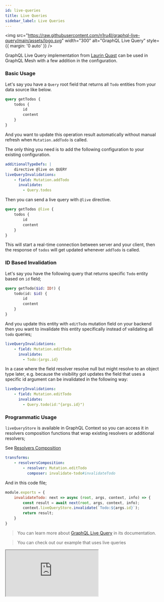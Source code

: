 ```yaml
---
id: live-queries
title: Live Queries
sidebar_label: Live Queries
---
```


<img src="https://raw.githubusercontent.com/n1ru4l/graphql-live-query/main/assets/logo.svg" width="300" alt="GraphQL Live Query" style={{ margin: '0 auto' }} />

GraphQL Live Query implementation from [Laurin Quast](https://github.com/n1ru4l) can be used in GraphQL Mesh with a few addition in the configuration.

### Basic Usage

Let's say you have a `Query` root field that returns all `Todo` entities from your data source like below.

```graphql
query getTodos {
    todos {
        id
        content
    }
}
```

And you want to update this operation result automatically without manual refresh when `Mutation.addTodo` is called.

The only thing you need is to add the following configuration to your existing configuration.

```yml
additionalTypeDefs: |
    directive @live on QUERY
liveQueryInvalidations:
    - field: Mutation.addTodo
      invalidate: 
        - Query.todos
```

Then you can send a live query with `@live` directive.

```graphql
query getTodos @live {
    todos {
        id
        content
    }
}
```

This will start a real-time connection between server and your client, then the response of `todos` will get updated whenever `addTodo` is called.

### ID Based Invalidation

Let's say you have the following query that returns specific `Todo` entity based on `id` field;

```graphql
query getTodo($id: ID!) {
    todo(id: $id) {
        id
        content
    }
}
```

And you update this entity with `editTodo` mutation field on your backend then you want to invalidate this entity specifically instead of validating all `todo` queries;

```yml
liveQueryInvalidations:
    - field: Mutation.editTodo
      invalidate: 
        - Todo:{args.id}
```

In a case where the field resolver resolve null but might resolve to an object type later, e.g. because the visibility got updates the field that uses a specific id argument can be invalidated in the following way:

```yml
liveQueryInvalidations:
    - field: Mutation.editTodo
      invalidate:
        - Query.todo(id:"{args.id}")
```


### Programmatic Usage

`liveQueryStore` is available in GraphQL Context so you can access it in resolvers composition functions that wrap existing resolvers or additional resolvers;

See [Resolvers Composition](/docs/transforms/resolvers-composition)

```yml
transforms:
    - resolversComposition:
        - resolver: Mutation.editTodo
          composer: invalidate-todo#invalidateTodo
```

And in this code file;

```js
module.exports = {
    invalidateTodo: next => async (root, args, context, info) => {
        const result = await next(root, args, context, info);
        context.liveQueryStore.invalidate(`Todo:${args.id}`);
        return result;
    }
}
```

> You can learn more about [GraphQL Live Query](https://github.com/n1ru4l/graphql-live-query) in its documentation.

> You can check out our example that uses live queries

<iframe
     src="https://codesandbox.io/embed/github/Urigo/graphql-mesh/tree/master/examples/json-schema-subscriptions?fontsize=14&hidenavigation=1&theme=dark&module=%2F.meshrc.yml"
     style={{width:"100%", height:"500px", border:"0", borderRadius: "4px", overflow:"hidden"}}
     title="json-schema-subscriptions"
     allow="geolocation; microphone; camera; midi; vr; accelerometer; gyroscope; payment; ambient-light-sensor; encrypted-media; usb"
     sandbox="allow-modals allow-forms allow-popups allow-scripts allow-same-origin" />
